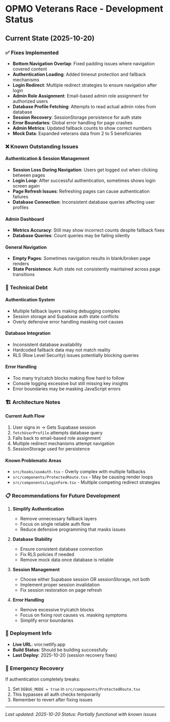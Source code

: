 # OPMO Veterans Race - Development Status

## Current State (2025-10-20)

### ✅ Fixes Implemented
- **Bottom Navigation Overlap**: Fixed padding issues where navigation covered content
- **Authentication Loading**: Added timeout protection and fallback mechanisms
- **Login Redirect**: Multiple redirect strategies to ensure navigation after login
- **Admin Role Assignment**: Email-based admin role assignment for authorized users
- **Database Profile Fetching**: Attempts to read actual admin roles from database
- **Session Recovery**: SessionStorage persistence for auth state
- **Error Boundaries**: Global error handling for page crashes
- **Admin Metrics**: Updated fallback counts to show correct numbers
- **Mock Data**: Expanded veterans data from 2 to 5 beneficiaries

### ❌ Known Outstanding Issues

#### Authentication & Session Management
- **Session Loss During Navigation**: Users get logged out when clicking between pages
- **Login Loop**: After successful authentication, sometimes shows login screen again
- **Page Refresh Issues**: Refreshing pages can cause authentication failures
- **Database Connection**: Inconsistent database queries affecting user profiles

#### Admin Dashboard
- **Metrics Accuracy**: Still may show incorrect counts despite fallback fixes
- **Database Queries**: Count queries may be failing silently

#### General Navigation
- **Empty Pages**: Sometimes navigation results in blank/broken page renders
- **State Persistence**: Auth state not consistently maintained across page transitions

### 🔧 Technical Debt

#### Authentication System
- Multiple fallback layers making debugging complex
- Session storage and Supabase auth state conflicts
- Overly defensive error handling masking root causes

#### Database Integration
- Inconsistent database availability
- Hardcoded fallback data may not match reality
- RLS (Row Level Security) issues potentially blocking queries

#### Error Handling
- Too many try/catch blocks making flow hard to follow
- Console logging excessive but still missing key insights
- Error boundaries may be masking JavaScript errors

### 🏗️ Architecture Notes

#### Current Auth Flow
1. User signs in → Gets Supabase session
2. `fetchUserProfile` attempts database query
3. Falls back to email-based role assignment
4. Multiple redirect mechanisms attempt navigation
5. SessionStorage used for persistence

#### Known Problematic Areas
- `src/hooks/useAuth.tsx` - Overly complex with multiple fallbacks
- `src/components/ProtectedRoute.tsx` - May be causing render loops
- `src/components/LoginForm.tsx` - Multiple competing redirect strategies

### 📋 Recommendations for Future Development

1. **Simplify Authentication**
   - Remove unnecessary fallback layers
   - Focus on single reliable auth flow
   - Reduce defensive programming that masks issues

2. **Database Stability**
   - Ensure consistent database connection
   - Fix RLS policies if needed
   - Remove mock data once database is reliable

3. **Session Management**
   - Choose either Supabase session OR sessionStorage, not both
   - Implement proper session invalidation
   - Fix session restoration on page refresh

4. **Error Handling**
   - Remove excessive try/catch blocks
   - Focus on fixing root causes vs. masking symptoms
   - Simplify error boundaries

### 🚀 Deployment Info
- **Live URL**: vror.netlify.app
- **Build Status**: Should be building successfully
- **Last Deploy**: 2025-10-20 (session recovery fixes)

### 💾 Emergency Recovery
If authentication completely breaks:
1. Set `DEBUG_MODE = true` in `src/components/ProtectedRoute.tsx`
2. This bypasses all auth checks temporarily
3. Remember to revert after fixing issues

---
*Last updated: 2025-10-20*
*Status: Partially functional with known issues*